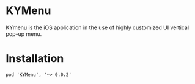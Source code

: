 # KYMenu
KYmenu is the iOS application in the use of highly customized UI vertical
   pop-up menu.
# Installation
```
pod 'KYMenu', '~> 0.0.2'
```
